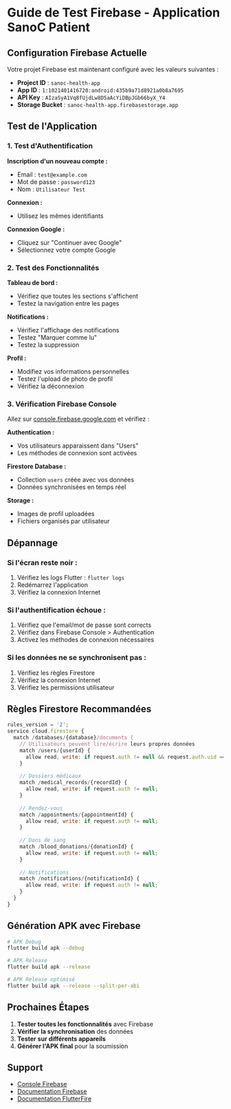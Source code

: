 # Guide de Test Firebase - Application SanoC Patient

## Configuration Firebase Actuelle

Votre projet Firebase est maintenant configuré avec les valeurs suivantes :

- **Project ID** : `sanoc-health-app`
- **App ID** : `1:1021401416720:android:435b9a71d8921a0b8a7695`
- **API Key** : `AIzaSyA1Vq8fUjdLw8D5aAcYiDBpJGb66byX_Y4`
- **Storage Bucket** : `sanoc-health-app.firebasestorage.app`

## Test de l'Application

### 1. Test d'Authentification

**Inscription d'un nouveau compte :**
- Email : `test@example.com`
- Mot de passe : `password123`
- Nom : `Utilisateur Test`

**Connexion :**
- Utilisez les mêmes identifiants

**Connexion Google :**
- Cliquez sur "Continuer avec Google"
- Sélectionnez votre compte Google

### 2. Test des Fonctionnalités

**Tableau de bord :**
- Vérifiez que toutes les sections s'affichent
- Testez la navigation entre les pages

**Notifications :**
- Vérifiez l'affichage des notifications
- Testez "Marquer comme lu"
- Testez la suppression

**Profil :**
- Modifiez vos informations personnelles
- Testez l'upload de photo de profil
- Vérifiez la déconnexion

### 3. Vérification Firebase Console

Allez sur [console.firebase.google.com](https://console.firebase.google.com) et vérifiez :

**Authentication :**
- Vos utilisateurs apparaissent dans "Users"
- Les méthodes de connexion sont activées

**Firestore Database :**
- Collection `users` créée avec vos données
- Données synchronisées en temps réel

**Storage :**
- Images de profil uploadées
- Fichiers organisés par utilisateur

## Dépannage

### Si l'écran reste noir :
1. Vérifiez les logs Flutter : `flutter logs`
2. Redémarrez l'application
3. Vérifiez la connexion Internet

### Si l'authentification échoue :
1. Vérifiez que l'email/mot de passe sont corrects
2. Vérifiez dans Firebase Console > Authentication
3. Activez les méthodes de connexion nécessaires

### Si les données ne se synchronisent pas :
1. Vérifiez les règles Firestore
2. Vérifiez la connexion Internet
3. Vérifiez les permissions utilisateur

## Règles Firestore Recommandées

```javascript
rules_version = '2';
service cloud.firestore {
  match /databases/{database}/documents {
    // Utilisateurs peuvent lire/écrire leurs propres données
    match /users/{userId} {
      allow read, write: if request.auth != null && request.auth.uid == userId;
    }
    
    // Dossiers médicaux
    match /medical_records/{recordId} {
      allow read, write: if request.auth != null;
    }
    
    // Rendez-vous
    match /appointments/{appointmentId} {
      allow read, write: if request.auth != null;
    }
    
    // Dons de sang
    match /blood_donations/{donationId} {
      allow read, write: if request.auth != null;
    }
    
    // Notifications
    match /notifications/{notificationId} {
      allow read, write: if request.auth != null;
    }
  }
}
```

## Génération APK avec Firebase

```bash
# APK Debug
flutter build apk --debug

# APK Release
flutter build apk --release

# APK Release optimisé
flutter build apk --release --split-per-abi
```

## Prochaines Étapes

1. **Tester toutes les fonctionnalités** avec Firebase
2. **Vérifier la synchronisation** des données
3. **Tester sur différents appareils**
4. **Générer l'APK final** pour la soumission

## Support

- [Console Firebase](https://console.firebase.google.com/project/sanoc-health-app)
- [Documentation Firebase](https://firebase.google.com/docs)
- [Documentation FlutterFire](https://firebase.flutter.dev/)
